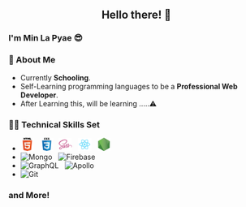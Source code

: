 <h2 align="center">Hello there! 👋</h2>
<h3>I'm <b>Min La Pyae</b> 😎 </h3>
<h3><b>🤗 About Me</b></h3>
<ul>
    <li>Currently <b>Schooling</b>.</li>
    <li>Self-Learning programming languages to be a <b> Professional Web Developer</b>.</li>
    <li>After Learning this, will be learning .....⚠️ </li>
</ul>
<h3><b>👨‍💻 Technical Skills Set</b></h3>
<ul>   
    <li> 
<img  alt="HTML5" width="26px" src="https://raw.githubusercontent.com/github/explore/80688e429a7d4ef2fca1e82350fe8e3517d3494d/topics/html/html.png"  />  &nbsp;    
<img  alt="CSS3" width="26px" src="https://raw.githubusercontent.com/github/explore/80688e429a7d4ef2fca1e82350fe8e3517d3494d/topics/css/css.png"> &nbsp;   
<img  alt="Sass" width="26px" src="https://raw.githubusercontent.com/github/explore/80688e429a7d4ef2fca1e82350fe8e3517d3494d/topics/sass/sass.png"> &nbsp;  
<!-- <img  alt="Bulma" width="18px" src="https://seeklogo.com/images/B/bulma-logo-45B5145BF4-seeklogo.com.png""> --  -->
<img  alt="React" width="26px" src="https://raw.githubusercontent.com/github/explore/80688e429a7d4ef2fca1e82350fe8e3517d3494d/topics/react/react.png"> &nbsp; 
<!-- <img  alt="Jquery" width="26px" src="https://openjsf.org/wp-content/uploads/sites/84/2019/10/jquery-logo-vertical_large_square.png" style="max-width:100%;"> &nbsp;   -->
<img alt="Node.js" width="26px" src="https://raw.githubusercontent.com/github/explore/80688e429a7d4ef2fca1e82350fe8e3517d3494d/topics/nodejs/nodejs.png" > &nbsp; 
<!-- <img  alt="PHP" width="30px" height="26px"  src="https://www.php.net/images/logos/new-php-logo.svg">  -->
    </li>    
    <li>
        <img  alt="Mongo" width="30px" src="https://dwglogo.com/wp-content/uploads/2017/12/MongoDB_logo_01.png"> &nbsp; 
        <img  alt="Firebase" width="26px"  src="https://img.icons8.com/color/452/firebase.png"> &nbsp; &nbsp; 
<!--         <img  alt="MariaDB" width="26px"  src="https://mariadb.com/wp-content/uploads/2019/11/mariadb-logo-vert_blue-transparent.png" " >  -->
      </li>
    <li> 
<img  alt="GraphQL" width="26px"  src="https://banner2.cleanpng.com/20180415/ptq/kisspng-graphql-query-language-representational-state-tran-github-5ad35d73740d43.7369115215238014594754.jpg" > &nbsp; 
<img  alt="Apollo" width="40px" height="20px" src="https://d2eip9sf3oo6c2.cloudfront.net/tags/images/000/001/216/landscape/apollo-seeklogo.com_%281%29.png" >  
    </li>
<!--     <li> 
<img  alt="Webpack" width="26px" src="https://raw.githubusercontent.com/webpack/media/master/logo/icon-square-big.png">--
<img  alt="Grunt" width="26px" src="https://gruntjs.com/img/og.png"> 
    </li> -->
    <li>
<img  alt="Git" width="26px" src="https://github.githubassets.com/images/modules/logos_page/GitHub-Mark.png"  > 
 </li>
</ul>
<h3>and More! </h3>
